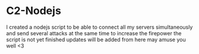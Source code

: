 # C2-Nodejs
I created a nodejs script to be able to connect all my servers simultaneously and send several attacks at the same time to increase the firepower the script is not yet finished updates will be added from here may amuse you well &lt;3
